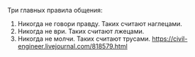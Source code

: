 Три главных правила общения:
1. Никогда не говори правду. Таких считают наглецами.
2. Никогда не ври. Таких считают лжецами.
3. Никогда не молчи. Таких считают трусами.
https://civil-engineer.livejournal.com/818579.html